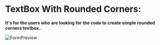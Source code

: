# TextBox With Rounded Corners:

**It's for the users who are looking for the code to create simple rounded corners textbox..**

![FormPreview](https://user-images.githubusercontent.com/50694597/164760946-e2bdc514-7c43-4e28-8908-56da0d195f29.png)
